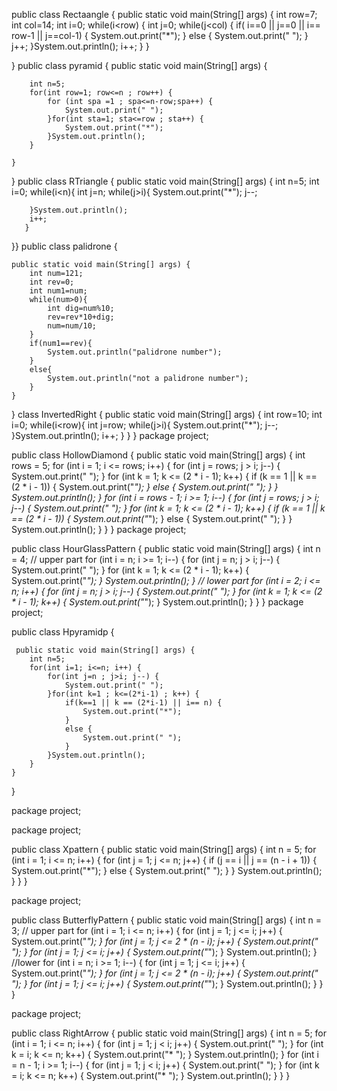 
public class Rectaangle {
 public static void main(String[] args) {
            int row=7;
            int col=14;
            int i=0;
            while(i<row) {
                int j=0;
                while(j<col) {
                    if( i==0 || j==0 || i== row-1 || j==col-1) {
                        System.out.print("*");
                    }
                    else {
                        System.out.print(" ");
                    }
                    j++;
                }System.out.println();
                i++;
            }
        }


}
public class pyramid {
    public static void main(String[] args) {

		int n=5;
		for(int row=1; row<=n ; row++) {
			for (int spa =1 ; spa<=n-row;spa++) {
				System.out.print(" ");
			}for(int sta=1; sta<=row ; sta++) {
				System.out.print("*");
			}System.out.println();
		}

	}

}
public class RTriangle {
    public static void main(String[] args) {
       int n=5;
       int i=0;
       while(i<n){
        int j=n;
        while(j>i){
            System.out.print("*");
            j--;

        }System.out.println();
        i++;
       }

}}
public class palidrone {

    public static void main(String[] args) {
        int num=121;
        int rev=0;
        int num1=num;
        while(num>0){
            int dig=num%10;
            rev=rev*10+dig;
            num=num/10;
        }
        if(num1==rev){
            System.out.println("palidrone number");
        }
        else{
            System.out.println("not a palidrone number");
        }
    }


}
class InvertedRight {
    public static void main(String[] args) {
        int row=10;
        int i=0;
        while(i<row){
            int j=row;
            while(j>i){
                System.out.print("*");
                j--;
            }System.out.println();
            i++;
        }
    }
}
package project;

public class HollowDiamond {
    public static void main(String[] args) {
        int rows = 5;
        for (int i = 1; i <= rows; i++) {
            for (int j = rows; j > i; j--) {
                System.out.print(" ");
            }
            for (int k = 1; k <= (2 * i - 1); k++) {
                if (k == 1 || k == (2 * i - 1)) {
                    System.out.print("*");
                } else {
                    System.out.print(" ");
                }
            }
            System.out.println();
        }
        for (int i = rows - 1; i >= 1; i--) {
            for (int j = rows; j > i; j--) {
                System.out.print(" ");
            }
            for (int k = 1; k <= (2 * i - 1); k++) {
                if (k == 1 || k == (2 * i - 1)) {
                    System.out.print("*");
                } else {
                    System.out.print(" ");
                }
            }
            System.out.println();
        }
    }
}
package project;

public class HourGlassPattern {
    public static void main(String[] args) {
        int n = 4;
        // upper part
        for (int i = n; i >= 1; i--) {
            for (int j = n; j > i; j--) {
                System.out.print(" ");
            }
            for (int k = 1; k <= (2 * i - 1); k++) {
                System.out.print("*");
            }
            System.out.println();
        }
        // lower part
        for (int i = 2; i <= n; i++) {
            for (int j = n; j > i; j--) {
                System.out.print(" ");
            }
            for (int k = 1; k <= (2 * i - 1); k++) {
                System.out.print("*");
            }
            System.out.println();
        }
    }
}
package project;

public class Hpyramidp {

	
	 public static void main(String[] args) {
		int n=5;
		for(int i=1; i<=n; i++) {
			for(int j=n ; j>i; j--) {
				System.out.print(" ");
			}for(int k=1 ; k<=(2*i-1) ; k++) {
				if(k==1 || k == (2*i-1) || i== n) {
					System.out.print("*");
				}
				else {
					System.out.print(" ");
				}
			}System.out.println();
		}
	}
}

package project;

package project;

public class Xpattern {
    public static void main(String[] args) {
        int n = 5;
        for (int i = 1; i <= n; i++) {
            for (int j = 1; j <= n; j++) {
                if (j == i || j == (n - i + 1)) {
                    System.out.print("*");
                } else {
                    System.out.print(" ");
                }
            }
            System.out.println();
        }
    }
}

package project;

public class ButterflyPattern {
    public static void main(String[] args) {
        int n = 3;
        // upper part
        for (int i = 1; i <= n; i++) {
            for (int j = 1; j <= i; j++) {
                System.out.print("*");
            }
            for (int j = 1; j <= 2 * (n - i); j++) {
                System.out.print(" ");
            }
            for (int j = 1; j <= i; j++) {
                System.out.print("*");
            }
            System.out.println();
        }
//lower
        for (int i = n; i >= 1; i--) {
            for (int j = 1; j <= i; j++) {
                System.out.print("*");
            }
            for (int j = 1; j <= 2 * (n - i); j++) {
                System.out.print(" ");
            }
            for (int j = 1; j <= i; j++) {
                System.out.print("*");
            }
            System.out.println();
        }
    }
}

package project;

public class RightArrow {
    public static void main(String[] args) {
        int n = 5;
        for (int i = 1; i <= n; i++) {
            for (int j = 1; j < i; j++) {
                System.out.print(" ");
            }
            for (int k = i; k <= n; k++) {
                System.out.print("* ");
            }
            System.out.println();
        }
        for (int i = n - 1; i >= 1; i--) {
            for (int j = 1; j < i; j++) {
                System.out.print(" ");
            }
            for (int k = i; k <= n; k++) {
                System.out.print("* ");
            }
            System.out.println();
        }
    }
}





